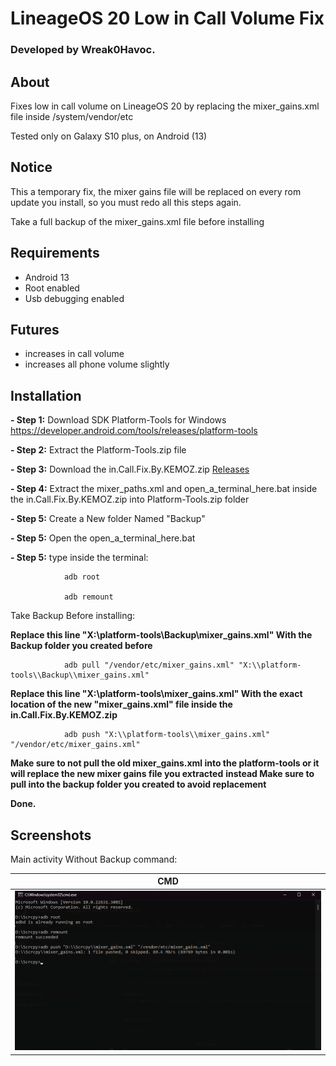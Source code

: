 # LineageOS 20 Low in Call Volume Fix

### Developed by Wreak0Havoc.

## About

Fixes low in call volume on LineageOS 20 by replacing the mixer_gains.xml file inside /system/vendor/etc

Tested only on Galaxy S10 plus, on Android (13)

## Notice
This a temporary fix, the mixer gains file will be replaced on every rom update you install, so you must redo all this steps again. 

Take a full backup of the mixer_gains.xml file before installing



## Requirements

- Android 13
- Root enabled
- Usb debugging enabled


## Futures

- increases in call volume
- increases all phone volume slightly

## Installation

**- Step 1:**   Download SDK Platform-Tools for Windows https://developer.android.com/tools/releases/platform-tools

**- Step 2:**   Extract the Platform-Tools.zip file

**- Step 3:**   Download the in.Call.Fix.By.KEMOZ.zip [Releases](https://github.com/Wreak0Havoc/LineageOS-20-Low-in-Call-Volume-Fix/releases/tag/in.Call.Fix.By.KEMOZ)

**- Step 4:**   Extract the mixer_paths.xml and open_a_terminal_here.bat inside the in.Call.Fix.By.KEMOZ.zip into Platform-Tools.zip folder

**- Step 5:**   Create a New folder Named "Backup"

**- Step 5:**   Open the open_a_terminal_here.bat 

**- Step 5:**   type inside the terminal: 

                adb root 
                
                adb remount
                
  Take Backup Before installing:              
  
  **Replace this line **"X:\\platform-tools\\Backup\\mixer_gains.xml"** With the Backup folder you created before**              
                
                adb pull "/vendor/etc/mixer_gains.xml" "X:\\platform-tools\\Backup\\mixer_gains.xml"
  
  **Replace this line **"X:\\platform-tools\\mixer_gains.xml"** With the exact location of the new **"mixer_gains.xml"** file inside the in.Call.Fix.By.KEMOZ.zip**
  
                adb push "X:\\platform-tools\\mixer_gains.xml" "/vendor/etc/mixer_gains.xml"
      
                
**Make sure to not pull the old mixer_gains.xml into the platform-tools or it will replace the new mixer gains file you extracted**
**instead Make sure to pull into the backup folder you created to avoid replacement**

**Done.**
## Screenshots

Main activity Without Backup command:

|                                  CMD                                   |
|:-----------------------------------------------------------------------------:
| [<img src="Screenshot2024-02-04122807.png" width="1000"/>](Screenshot2024-02-04122807.png) 
